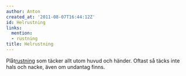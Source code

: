 ```yaml
---
author: Anton
created_at: '2011-08-07T16:44:12Z'
id: Helrustning
links:
  mention:
  - rustning
title: Helrustning
---
```


Plåt[rustning] som täcker allt utom huvud och händer. Oftast så täcks inte hals och nacke, även om
undantag finns.

  [rustning]: rustning

